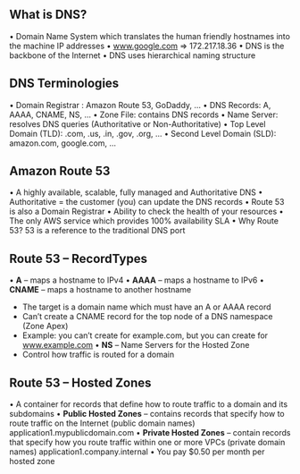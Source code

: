 ## What is DNS?
• Domain Name System which translates the human friendly hostnames into the machine IP addresses
• www.google.com => 172.217.18.36
• DNS is the backbone of the Internet
• DNS uses hierarchical naming structure

## DNS Terminologies
• Domain Registrar : Amazon Route 53, GoDaddy, ...
• DNS Records: A, AAAA, CNAME, NS, ...
• Zone File: contains DNS records
• Name Server: resolves DNS queries (Authoritative or Non-Authoritative) • Top Level Domain (TLD): .com, .us, .in, .gov, .org, ...
• Second Level Domain (SLD): amazon.com, google.com, ...


## Amazon Route 53
• A highly available, scalable, fully managed and Authoritative DNS
• Authoritative = the customer (you)
can update the DNS records
• Route 53 is also a Domain Registrar
• Ability to check the health of your resources
• The only AWS service which provides 100% availability SLA
• Why Route 53? 53 is a reference to the traditional DNS port

## Route 53 – RecordTypes
• **A** – maps a hostname to IPv4
• **AAAA** – maps a hostname to IPv6
• **CNAME** – maps a hostname to another hostname
  -  The target is a domain name which must have an A or AAAA record
  - Can’t create a CNAME record for the top node of a DNS namespace (Zone Apex)
  - Example: you can’t create for example.com, but you can create for www.example.com
• **NS** – Name Servers for the Hosted Zone
  - Control how traffic is routed for a domain

## Route 53 – Hosted Zones
• A container for records that define how to route traffic to a domain and its subdomains
• **Public Hosted Zones** – contains records that specify how to route traffic on the Internet (public domain names) application1.mypublicdomain.com
• **Private Hosted Zones** – contain records that specify how you route traffic within one or more VPCs (private domain names) application1.company.internal
• You pay $0.50 per month per hosted zone